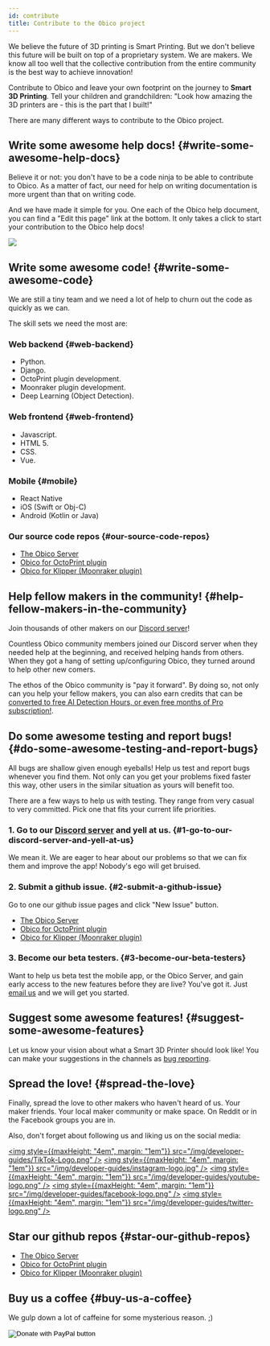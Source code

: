 ```yaml
---
id: contribute
title: Contribute to the Obico project
---
```


We believe the future of 3D printing is Smart Printing. But we don't believe this future will be built on top of a proprietary system. We are makers. We know all too well that the collective contribution from the entire community is the best way to achieve innovation!

Contribute to Obico and leave your own footprint on the journey to **Smart 3D Printing**. Tell your children and grandchildren: "Look how amazing the 3D printers are - this is the part that I built!"

There are many different ways to contribute to the Obico project.

## Write some awesome help docs! {#write-some-awesome-help-docs}

Believe it or not: you don't have to be a code ninja to be able to contribute to Obico. As a matter of fact, our need for help on writing documentation is more urgent than that on writing code.

And we have made it simple for you. One each of the Obico help document, you can find a "Edit this page" link at the bottom. It only takes a click to start your contribution to the Obico help docs!

![](/img/developer-guides/edit-help-doc.jpg)

## Write some awesome code! {#write-some-awesome-code}

We are still a tiny team and we need a lot of help to churn out the code as quickly as we can.

The skill sets we need the most are:

### Web backend {#web-backend}

- Python.
- Django.
- OctoPrint plugin development.
- Moonraker plugin development.
- Deep Learning (Object Detection).

### Web frontend {#web-frontend}

- Javascript.
- HTML 5.
- CSS.
- Vue.

### Mobile {#mobile}

- React Native
- iOS (Swift or Obj-C)
- Android (Kotlin or Java)

### Our source code repos {#our-source-code-repos}

- [The Obico Server](https://github.com/TheSpaghettiDetective/obico-server)
- [Obico for OctoPrint plugin](https://github.com/TheSpaghettiDetective/OctoPrint-Obico)
- [Obico for Klipper (Moonraker plugin)](https://github.com/TheSpaghettiDetective/moonraker-obico)

## Help fellow makers in the community! {#help-fellow-makers-in-the-community}

Join thousands of other makers on our [Discord server](https://obico.io/discord)!

Countless Obico community members joined our Discord server when they needed help at the beginning, and received helping hands from others. When they got a hang of setting up/configuring Obico, they turned around to help other new comers.

The ethos of the Obico community is "pay it forward". By doing so, not only can you help your fellow makers, you can also earn credits that can be [converted to free AI Detection Hours, or even free months of Pro subscription!](https://www.obico.io/blog/2021/03/24/get-involved-and-get-detective-hours/#help-reputation-tell-me-more).

## Do some awesome testing and report bugs! {#do-some-awesome-testing-and-report-bugs}

All bugs are shallow given enough eyeballs! Help us test and report bugs whenever you find them. Not only can you get your problems fixed faster this way, other users in the similar situation as yours will benefit too.

There are a few ways to help us with testing. They range from very casual to very committed. Pick one that fits your current life priorities.

### 1. Go to our [Discord server](https://obico.io/discord) and yell at us. {#1-go-to-our-discord-server-and-yell-at-us}

We mean it. We are eager to hear about our problems so that we can fix them and improve the app! Nobody's ego will get bruised.

### 2. Submit a github issue. {#2-submit-a-github-issue}

Go to one our github issue pages and click "New Issue" button.

- [The Obico Server](https://github.com/TheSpaghettiDetective/obico-server/issues)
- [Obico for OctoPrint plugin](https://github.com/TheSpaghettiDetective/OctoPrint-Obico/issues)
- [Obico for Klipper (Moonraker plugin)](https://github.com/TheSpaghettiDetective/moonraker-obico/issues)

### 3. Become our beta testers. {#3-become-our-beta-testers}

Want to help us beta test the mobile app, or the Obico Server, and gain early access to the new features before they are live? You've got it. Just [email us](mailto:support@obico.io) and we will get you started.

## Suggest some awesome features! {#suggest-some-awesome-features}

Let us know your vision about what a Smart 3D Printer should look like! You can make your suggestions in the channels as [bug reporting](#do-some-awesome-testing-and-report-bugs).

## Spread the love! {#spread-the-love}

Finally, spread the love to other makers who haven't heard of us. Your maker friends. Your local maker community or make space. On Reddit or in the Facebook groups you are in.

Also, don't forget about following us and liking us on the social media:

<a href="https://www.tiktok.com/@obico.io"><img style={{maxHeight: "4em", margin: "1em"}} src="/img/developer-guides/TikTok-Logo.png" /></a>
<a href="https://www.instagram.com/obico.io/"><img style={{maxHeight: "4em", margin: "1em"}} src="/img/developer-guides/instagram-logo.jpg" /></a>
<a href="https://www.youtube.com/channel/UCbAJcR6t5lrdZ1JXjPPRjGA"><img style={{maxHeight: "4em", margin: "1em"}} src="/img/developer-guides/youtube-logo.png" /></a>
<a href="https://www.facebook.com/obico.io/"><img style={{maxHeight: "4em", margin: "1em"}} src="/img/developer-guides/facebook-logo.png" /></a>
<a href="https://twitter.com/obico_io"><img style={{maxHeight: "4em", margin: "1em"}} src="/img/developer-guides/twitter-logo.png" /></a>

## Star our github repos {#star-our-github-repos}

- [The Obico Server](https://github.com/TheSpaghettiDetective/obico-server/)
- [Obico for OctoPrint plugin](https://github.com/TheSpaghettiDetective/OctoPrint-Obico/)
- [Obico for Klipper (Moonraker plugin)](https://github.com/TheSpaghettiDetective/moonraker-obico/)

## Buy us a coffee {#buy-us-a-coffee}

We gulp down a lot of caffeine for some mysterious reason. ;)

<form action="https://www.paypal.com/donate" method="post" target="_top">
<input type="hidden" name="hosted_button_id" value="6MWLR4UJPJFGY" />
<input type="image" src="https://www.paypalobjects.com/en_US/i/btn/btn_donateCC_LG.gif" border="0" name="submit" title="PayPal - The safer, easier way to pay online!" alt="Donate with PayPal button" />
<img alt="" border="0" src="https://www.paypal.com/en_US/i/scr/pixel.gif" width="1" height="1" />
</form>